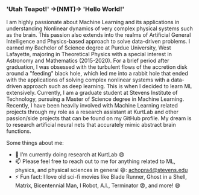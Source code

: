 ### 'Utah Teapot!' ->(NMT)-> 'Hello World!'

I am highly passionate about Machine Learning and its applications in understanding Nonlinear dynamics of very complex physical systems such as the brain. This passion also extends into the realms of Artificial General Intelligence and Physics-based approach to solve data-driven problems. I earned my Bachelor of Science degree at Purdue University, West Lafayette, majoring in Theoretical Physics with a special interest in Astronomy and Mathematics (2015-2020). For a brief period after graduation, I was obsessed with the turbulent flows of the accretion disk around a "feeding" black hole, which led me into a rabbit hole that ended with the applications of solving complex nonlinear systems with a data-driven approach such as deep learning. This is when I decided to learn ML extensively. Currently, I am a graduate student at Stevens Institute of Technology, pursuing a Master of Science degree in Machine Learning. Recently, I have been heavily involved with Machine Learning related projects through my role as a research assistant at KurtLab and other passion/side projects that can be found on my GitHub profile.
My dream is to research artificial neural nets that accurately mimic abstract brain functions.

Some things about me:

- 🔭 I’m currently doing research at KurtLab 😄
- 📫 Please feel free to reach out to me for anything related to ML, physics, and physical sciences in general 😄: achopra4@stevens.edu
- ⚡ Fun fact: I love old sci-fi movies like Blade Runner, Ghost in a Shell, Matrix, Bicentennial Man, I Robot, A.I., Terminator 😨, and more! 😄
